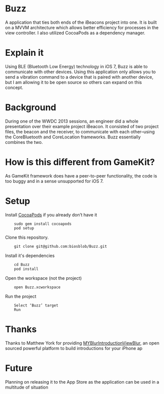 # Buzz 
A application that ties both ends of the iBeacons project into one. It is built on a MVVM architecture which allows better efficiency for processes in the view controller.  I also utilized CocoaPods as a dependency manager.

# Explain it
Using BLE (Bluetooth Low Energy) technology in iOS 7, Buzz is able to communicate with other devices. Using this application  only allows you to send a vibration command to a device that is paired with another device, but I am allowing it to be open source so others can expand on this concept. 

# Background
During one of the WWDC 2013 sessions, an engineer did a whole presentation over their example project iBeacon. It consisted of two project files, the beacon and the receiver, to communicate with each other–using the CoreBluetooth and CoreLocation frameworks. Buzz essentially combines the two.

# How is this different from GameKit?
As GameKit framework does have a peer-to-peer functionality, the code is too buggy and in a sense unsupported for iOS 7. 

#  Setup
Install [CocoaPods](http://cocoapods.org/) if you already don’t have it

        sudo gem install cocoapods
        pod setup
        
Clone this repository.

		git clone git@github.com:biosblob/Buzz.git

Install it's dependencies
		
		cd Buzz
		pod install

Open the workspace (not the project)
		
		open Buzz.xcworkspace
		
Run the project
		
		Select ‘Buzz’ target
		Run

# Thanks
Thanks to Matthew York for providing [MYBlurIntroductionViewBlur](https://github.com/MatthewYork/MYBlurIntroductionView), an open sourced powerful platform to build introductions for your iPhone ap

# Future
Planning on releasing it to the App Store as the application can be used in a multitude of situation